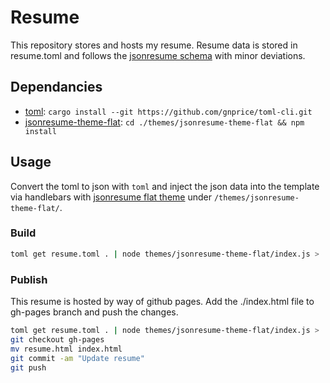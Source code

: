 # Resume

This repository stores and hosts my resume. Resume data is stored in resume.toml and follows the [jsonresume schema](https://jsonresume.org/schema/) with minor deviations.

## Dependancies

- [toml](https://github.com/gnprice/toml-cli): `cargo install --git https://github.com/gnprice/toml-cli.git`
- [jsonresume-theme-flat](https://github.com/dmmuir/jsonresume-theme-flat/blob/master/index.js): `cd ./themes/jsonresume-theme-flat && npm install`

## Usage

Convert the toml to json with `toml` and inject the json data into the template via handlebars with [jsonresume flat theme](https://github.com/erming/jsonresume-theme-flat) under `/themes/jsonresume-theme-flat/`.

### Build

```sh
toml get resume.toml . | node themes/jsonresume-theme-flat/index.js > ./index.html
```

### Publish

This resume is hosted by way of github pages. Add the ./index.html file to gh-pages branch and push the changes.

```sh
toml get resume.toml . | node themes/jsonresume-theme-flat/index.js > ./resume.html
git checkout gh-pages
mv resume.html index.html
git commit -am "Update resume"
git push
```
